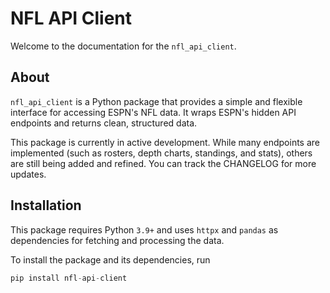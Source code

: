 # NFL API Client

Welcome to the documentation for the `nfl_api_client`.

## About

`nfl_api_client` is a Python package that provides a simple and flexible interface for accessing ESPN's NFL data. It wraps ESPN's hidden API endpoints and returns clean, structured data. 

This package is currently in active development. While many endpoints are implemented (such as rosters, depth charts, standings, and stats), others are still being added and refined. You can track the CHANGELOG for more updates. 


## Installation

This package requires Python `3.9+` and uses `httpx` and `pandas` as dependencies for fetching and processing the data.

To install the package and its dependencies, run 

```python
pip install nfl-api-client
```

